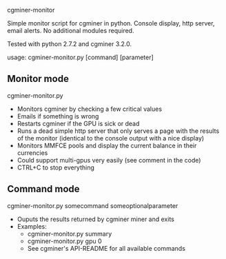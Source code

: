 cgminer-monitor

Simple monitor script for cgminer in python. Console display, http server, email alerts. No additional modules required.

Tested with python 2.7.2 and cgminer 3.2.0.

usage: cgminer-monitor.py [command] [parameter]


## Monitor mode
cgminer-monitor.py
 - Monitors cgminer by checking a few critical values
 - Emails if something is wrong
 - Restarts cgminer if the GPU is sick or dead
 - Runs a dead simple http server that only serves a page with the results of the monitor (identical to the console output with a nice display)
 - Monitors MMFCE pools and display the current balance in their currencies
 - Could support multi-gpus very easily (see comment in the code)
 - CTRL+C to stop everything

## Command mode
cgminer-monitor.py somecommand someoptionalparameter
 - Ouputs the results returned by cgminer miner and exits
 - Examples:
 	- cgminer-monitor.py summary
 	- cgminer-monitor.py gpu 0
 	- See cgminer's API-README for all available commands